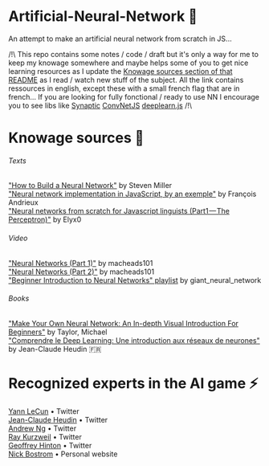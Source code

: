 # Artificial-Neural-Network :space_invader:
An attempt to make an artificial neural network from scratch in JS...

/!\ This repo contains some notes / code / draft but it's only a way for me to keep my knowage somewhere and maybe helps some of you to get nice learning resources as I update the [Knowage sources section of that README](#knowage-sources-book) as I read / watch new stuff of the subject. All the link contains ressources in english, except these with a small french flag that are in french... If you are looking for fully fonctional / ready to use NN I encourage you to see libs like [Synaptic](http://caza.la/synaptic/#/) [ConvNetJS](https://github.com/karpathy/convnetjs) [deeplearn.js](https://deeplearnjs.org/) /!\  

# Knowage sources :book:
###### Texts
["How to Build a Neural Network"](https://stevenmiller888.github.io/mind-how-to-build-a-neural-network/) by Steven Miller  
["Neural network implementation in JavaScript, by an exemple"](https://franpapers.com/en/2017-neural-network-implementation-in-javascript-by-an-example/) by François Andrieux  
["Neural networks from scratch for Javascript linguists (Part1 — The Perceptron)"](https://hackernoon.com/neural-networks-from-scratch-for-javascript-linguists-part1-the-perceptron-632a4d1fbad2) by Elyx0  
###### Video
["Neural Networks (Part 1)"](https://www.youtube.com/watch?v=P02xWy63Q6U) by macheads101  
["Neural Networks (Part 2)"](https://www.youtube.com/watch?v=uHpKdZLutu0) by macheads101  
["Beginner Introduction to Neural Networks" playlist](https://www.youtube.com/playlist?list=PLxt59R_fWVzT9bDxA76AHm3ig0Gg9S3So) by giant_neural_network  
###### Books
["Make Your Own Neural Network: An In-depth Visual Introduction For Beginners"](https://www.amazon.com/Make-Your-Neural-Network-depth/dp/1549869132/ref=sr_1_1?ie=UTF8&qid=1516793459&sr=8-1&keywords=Make+Your+Own+Neural+Network%3A+An+In-depth+Visual+Introduction+For+Beginners) by Taylor, Michael  
["Comprendre le Deep Learning: Une introduction aux réseaux de neurones"](https://www.amazon.fr/gp/product/B01MSFLMFD/ref=oh_aui_detailpage_o01_s00?ie=UTF8&psc=1) by Jean-Claude Heudin :fr:

# Recognized experts in the AI game :zap:
[Yann LeCun](https://twitter.com/ylecun) • Twitter  
[Jean-Claude Heudin](https://twitter.com/jcheudin) • Twitter  
[Andrew Ng](https://twitter.com/AndrewYNg) • Twitter  
[Ray Kurzweil](https://twitter.com/kurzweilainews) • Twitter  
[Geoffrey Hinton](https://twitter.com/geoff_hinton) • Twitter  
[Nick Bostrom](https://nickbostrom.com/) • Personal website  